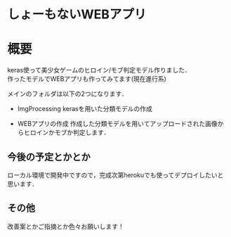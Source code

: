 
# しょーもないWEBアプリ

# 概要
keras使って美少女ゲームのヒロイン/モブ判定モデル作りました．  
作ったモデルでWEBアプリも作ってみてます(現在進行系)

メインのフォルダは以下の2つになります．
+ ImgProcessing
kerasを用いた分類モデルの作成
* WEBアプリの作成
作成した分類モデルを用いてアップロードされた画像からヒロインかモブか判定します．

## 今後の予定とかとか
ローカル環境で開発中ですので，完成次第herokuでも使ってデプロイしたいと思います．

## その他
改善案とかご指摘とか色々お願いします！
